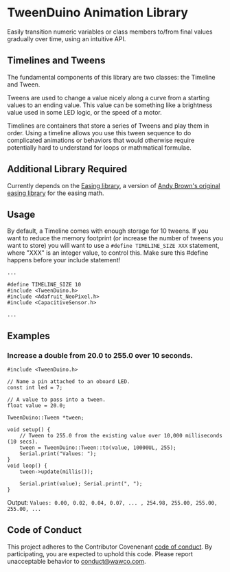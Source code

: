 # TweenDuino Animation Library
Easily transition numeric variables or class members to/from final values gradually over time, using an intuitive API.


## Timelines and Tweens
The fundamental components of this library are two classes: the Timeline and Tween.

Tweens are used to change a value nicely along a curve from a starting values
to an ending value.  This value can be something like a brightness value used
in some LED logic, or the speed of a motor.

Timelines are containers that store a series of Tweens and play them in order.
Using a timeline allows you use this tween sequence to do complicated animations
or behaviors that would otherwise require potentially hard to understand for loops or mathmatical formulae.

## Additional Library Required
Currently depends on the [Easing library][1], a version of [Andy Brown's original easing library][2] for the easing math.

## Usage
By default, a Timeline comes with enough storage for 10 tweens.  If you want to reduce the memory footprint (or increase the number of tweens you want to store) you will want to use a `#define TIMELINE_SIZE XXX` statement, where "XXX" is an integer value, to control this.  Make sure this #define happens before your include statement!

```
...

#define TIMELINE_SIZE 10
#include <TweenDuino.h>
#include <Adafruit_NeoPixel.h>
#include <CapacitiveSensor.h>

...
```

## Examples

### Increase a double from 20.0 to 255.0 over 10 seconds.
```
#include <TweenDuino.h>

// Name a pin attached to an oboard LED.
const int led = 7;

// A value to pass into a tween.
float value = 20.0;

TweenDuino::Tween *tween;

void setup() {
    // Tween to 255.0 from the existing value over 10,000 milliseconds (10 secs).
    tween = TweenDuino::Tween::to(value, 10000UL, 255);
    Serial.print("Values: ");
}
void loop() {
    tween->update(millis());
    
    Serial.print(value); Serial.print(", ");
}
```

Output:
`Values: 0.00, 0.02, 0.04, 0.07, ... , 254.98, 255.00, 255.00, 255.00, ... `

## Code of Conduct
This project adheres to the Contributor Covenenant [code of conduct](code-of-conduct.md). By participating, you are expected to uphold this code. Please report unacceptable behavior to conduct@wawco.com.

[1]: https://github.com/hideakitai/Easing
[2]: http://andybrown.me.uk/downloads/
[3]: https://support.arduino.cc/hc/en-us/articles/4415103213714-Find-sketches-libraries-board-cores-and-other-files-on-your-computer
